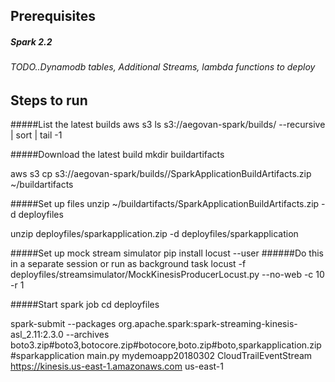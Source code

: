 ## Prerequisites
##### Spark 2.2
###### TODO..Dynamodb tables, Additional Streams, lambda functions to deploy

## Steps to run
#####List the latest builds
aws s3 ls s3://aegovan-spark/builds/ --recursive | sort | tail -1

#####Download the latest build
mkdir buildartifacts

aws s3 cp s3://aegovan-spark/builds/<path>/SparkApplicationBuildArtifacts.zip ~/buildartifacts

#####Set up files 
unzip ~/buildartifacts/SparkApplicationBuildArtifacts.zip -d deployfiles

unzip deployfiles/sparkapplication.zip -d deployfiles/sparkapplication

#####Set up mock stream simulator
pip install locust --user
######Do this in a separate session or run as background task
locust -f deployfiles/streamsimulator/MockKinesisProducerLocust.py --no-web -c 10 -r 1

#####Start spark job
cd deployfiles

spark-submit  --packages org.apache.spark:spark-streaming-kinesis-asl_2.11:2.3.0 --archives boto3.zip#boto3,botocore.zip#botocore,boto.zip#boto,sparkapplication.zip#sparkapplication  main.py mydemoapp20180302 CloudTrailEventStream https://kinesis.us-east-1.amazonaws.com us-east-1
